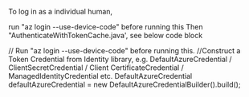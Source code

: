 To log in as a individual human, 

run "az login --use-device-code" before running this
Then "AuthenticateWithTokenCache.java', see below code block

// Run "az login --use-device-code" before running this.
//Construct a Token Credential from Identity library, e.g. DefaultAzureCredential / ClientSecretCredential / Client CertificateCredential / ManagedIdentityCredential etc.
DefaultAzureCredential defaultAzureCredential = new DefaultAzureCredentialBuilder().build();